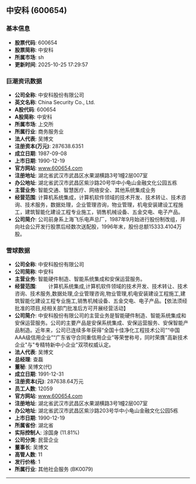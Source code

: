## 中安科 (600654)

### 基本信息

- **股票代码**: 600654
- **股票简称**: 中安科
- **所属市场**: sh
- **更新时间**: 2025-10-25 17:29:57

### 巨潮资讯数据

- **公司全称**: 中安科股份有限公司
- **英文名称**: China Security Co., Ltd.
- **A股代码**: 600654
- **A股简称**: 中安科
- **所属市场**: 上交所
- **所属行业**: 商务服务业
- **法人代表**: 吴博文
- **注册资本(万元)**: 287638.6351
- **成立日期**: 1987-09-08
- **上市日期**: 1990-12-19
- **官方网站**: www.600654.com
- **注册地址**: 湖北省武汉市武昌区水果湖横路3号1幢2层007室
- **办公地址**: 湖北省武汉市武昌区紫沙路20号华中小龟山金融文化公园五栋
- **主营业务**: 智能交通、智慧医疗、网络安全、其他系统集成业务
- **经营范围**: 计算机系统集成，计算机软件领域的技术开发、技术转让、技术咨询、技术服务，数据处理，企业管理咨询，物业管理，机电安装建设工程施工，建筑智能化建设工程专业施工，销售机械设备、五金交电、电子产品。
- **公司简介**: 公司前身系上海飞乐电声总厂，1987年9月始进行股份制改组，并向社会公开发行股票后经数次送配股，1996年末，股份总额15333.4104万股。

### 雪球数据

- **公司全称**: 中安科股份有限公司
- **公司简称**: 中安科
- **主营业务**: 智能硬件制造、智能系统集成和安保运营服务。
- **经营范围**: 　　计算机系统集成,计算机软件领域的技术开发、技术转让、技术咨询、技术服务,数据处理,企业管理咨询,物业管理,机电安装建设工程施工,建筑智能化建设工程专业施工,销售机械设备、五金交电、电子产品。【依法须经批准的项目,经相关部门批准后方可开展经营活动】
- **公司简介**: 中安科股份有限公司的主营业务是智能硬件制造、智能系统集成和安保运营服务。公司的主要产品是安保系统集成、安保运营服务、安保智能产品制造。近年来，公司已连续多年获得“全国十佳净化工程技术公司”“中国AAA级信用企业”“广东省守合同重信用企业”等荣誉称号，同时荣膺"高新技术企业"与"专精特新中小企业"双项权威认定。
- **法人代表**: 吴博文
- **总经理**: 查磊
- **董秘**: 吴博文(代)
- **成立日期**: 1991-12-31
- **注册资本(元)**: 287638.64万元
- **员工人数**: 12059
- **官方网站**: www.600654.com
- **注册地址**: 湖北省武汉市武昌区水果湖横路3号1幢2层007室
- **办公地址**: 湖北省武汉市武昌区紫沙路203号华中小龟山金融文化公园5栋
- **上市日期**: 1990-12-19
- **所属省份**: 湖北省
- **实际控制人**: 涂国身 (11.81%)
- **公司分类**: 民营企业
- **董事长**: 吴博文
- **高管人数**: 11
- **发行价格**: 1
- **所属行业**: 其他社会服务 (BK0079)

---